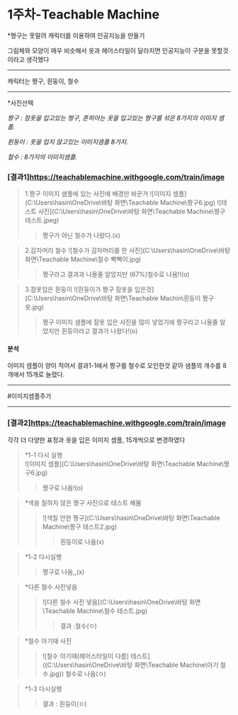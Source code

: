 1주차-Teachable Machine
=====
*짱구는 못말려 캐릭터를 이용하여 인공지능을 만들기

그림체와 모양이 매우 비슷해서 옷과 헤어스타일이 달라지면 인공지능이 구분을 못할것이라고 생각했다
***
   
캐릭터는 짱구, 흰둥이, 철수
***

*사진선택

*짱구 : 잠옷을 입고있는 짱구, 흔히아는 옷을 입고있는 짱구를 섞은 8가지의 이미지 셈플.*
      
*흰둥이 : 옷을 입지 않고있는 이미지셈플 8가지.*
      
*철수 : 8가지의 이미지셈플.*
### [결과1]<https://teachablemachine.withgoogle.com/train/image>
>1.짱구 이미지 샘플에 있는 사진에 배경만 바꾼거
>![이미지 셈플](C:\Users\hasin\OneDrive\바탕 화면\Teachable Machine\짱구6.jpg)
>![테스트 사진](C:\Users\hasin\OneDrive\바탕 화면\Teachable Machine\짱구 테스트.jpeg)
>>짱구가 아닌 철수가 나왔다.(x)

>2.감자머리 철수
>![철수가 감자머리를 한 사진](C:\Users\hasin\OneDrive\바탕 화면\Teachable Machine\철수 빡빡이.jpg)
>>짱구라고 결과과 나올줄 알았지만 (67%)철수로 나옴!!(o)

>3.잠옷입은 흰둥이
>![흰둥이가 짱구 잠옷을 입은것](C:\Users\hasin\OneDrive\바탕 화면\Teachable Machin\흰둥이 짱구옷.jpg)
>>짱구 이미지 샘플에 잠옷 입은 사진을 많이 넣었기에 짱구라고 나올줄 알았지만 흰둥이라고 결과가 나왔다!(o)

#### 분석

이미지 셈플이 양이 적어서 결과1-1에서 짱구를 철수로 오인한것 같아 샘플의 개수를 8개에서 15개로 늘렸다.
***

#이미지셈플주가
***
### [결과2]<https://teachablemachine.withgoogle.com/train/image>

각각 더 다양한 표정과 옷을 입은 이미지 셈플, 15개씩으로 변경하였다

>*1-1 다시 실행   
>![이미지 셈플](C:\Users\hasin\OneDrive\바탕 화면\Teachable Machine\짱구6.jpg)
>> 짱구로 나옴!(o)

>*색을 칠하지 않은 짱구 사진으로 테스트 해봄
>>   
>>![색칠 안한 짱구](C:\Users\hasin\OneDrive\바탕 화면\Teachable Machine\짱구 테스트2.jpg)
>>>흰둥이로 나옴(x)

>*1-2 다시실행
>>짱구로 나옴,,(x)

>*다른 철수 사진넣음  
>>![다른 철수 사진 넣음](C:\Users\hasin\OneDrive\바탕 화면\Teachable Machine\철수 테스트.jpg)
>>>결과 :철수(ㅇ)

>*철수 아기때 사진
>>![철수 아기때(헤어스타일이 다름) 테스트]((C:\Users\hasin\OneDrive\바탕 화면\Teachable Machine\아기 철수.jpg))
>>철수로 나옴(ㅇ)

>*1-3 다시실행
>>결과 : 흰둥이(ㅇ)
